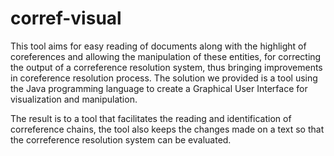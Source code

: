 # corref-visual

This tool aims for easy reading of documents along with the highlight of coreferences and allowing the manipulation of these entities, for correcting the output of a correference resolution system, thus bringing improvements in coreference resolution process. The solution we provided is a tool using the Java programming language to create a Graphical User Interface for visualization and manipulation. 

The result is to a tool that facilitates the reading and identification of correference chains, the tool also keeps the changes made on a text so that the correference resolution system can be evaluated.

